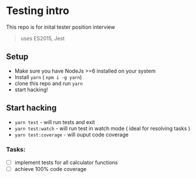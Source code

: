 # Testing intro

This repo is for inital tester position interview

> uses ES2015, Jest

## Setup

- Make sure you have NodeJs >=6 installed on your system
- Install `yarn`  ( `npm i -g yarn`)
- clone this repo and run `yarn`
- start hacking!

## Start hacking

- `yarn test` - will run tests and exit
- `yarn test:watch`  - will run test in watch mode ( ideal for resolving tasks )
- `yarn test:coverage` - will ouput code coverage

### Tasks:
- [ ] implement tests for all calculator functions
- [ ] achieve 100% code coverage